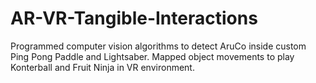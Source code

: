 # AR-VR-Tangible-Interactions
Programmed computer vision algorithms to detect AruCo inside custom Ping Pong Paddle and Lightsaber. Mapped object movements to play Konterball and Fruit Ninja in VR environment.
